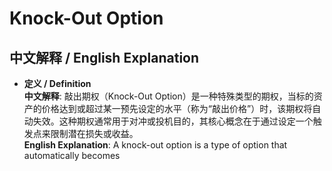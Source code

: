 # Knock-Out Option

## 中文解释 / English Explanation

* **定义 / Definition**  
  **中文解释**: 敲出期权（Knock-Out Option）是一种特殊类型的期权，当标的资产的价格达到或超过某一预先设定的水平（称为“敲出价格”）时，该期权将自动失效。这种期权通常用于对冲或投机目的，其核心概念在于通过设定一个触发点来限制潜在损失或收益。  
  **English Explanation**: A knock-out option is a type of option that automatically becomes 